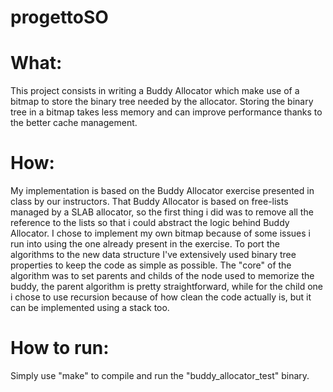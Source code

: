 # progettoSO

# What:
This project consists in writing a Buddy Allocator which make use of a bitmap to store the binary tree needed by the allocator.
Storing the binary tree in a bitmap takes less memory and can improve performance thanks to the better cache management.

# How:
My implementation is based on the Buddy Allocator exercise presented in class by our instructors.
That Buddy Allocator is based on free-lists managed by a SLAB allocator, so the first thing i did was to remove all the reference to the lists so that i could abstract the logic behind Buddy Allocator.
I chose to implement my own bitmap because of some issues i run into using the one already present in the exercise.
To port the algorithms to the new data structure I've extensively used binary tree properties to keep the code as simple as possible.
The "core" of the algorithm was to set parents and childs of the node used to memorize the buddy, the parent algorithm is pretty straightforward, while for the child one i chose to use recursion because of how clean the code actually is, but it can be implemented using a stack too. 

# How to run:
Simply use "make" to compile and run the "buddy_allocator_test" binary.
